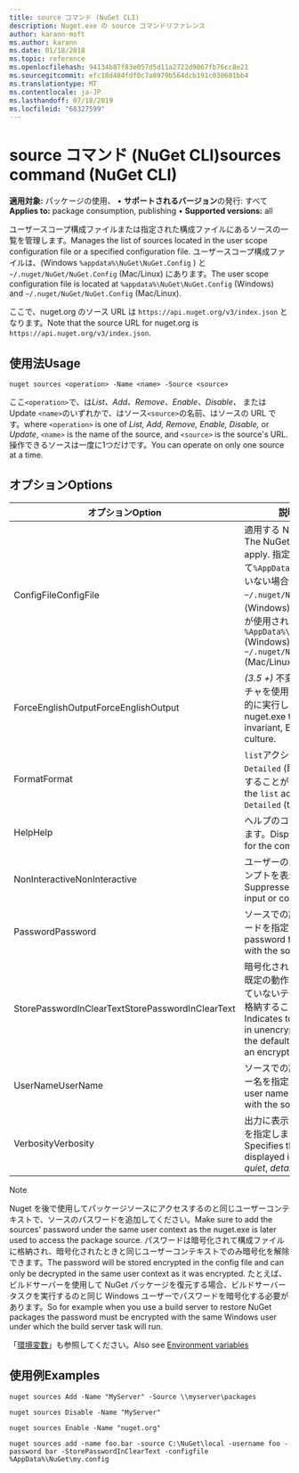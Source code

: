 ```yaml
---
title: source コマンド (NuGet CLI)
description: Nuget.exe の source コマンドリファレンス
author: karann-msft
ms.author: karann
ms.date: 01/18/2018
ms.topic: reference
ms.openlocfilehash: 94134b87f83e057d5d11a2722d9067fb76cc8e21
ms.sourcegitcommit: efc18d484fdf0c7a8979b564dcb191c030601bb4
ms.translationtype: MT
ms.contentlocale: ja-JP
ms.lasthandoff: 07/18/2019
ms.locfileid: "68327599"
---
```

# <a name="sources-command-nuget-cli"></a><span data-ttu-id="ef83b-103">source コマンド (NuGet CLI)</span><span class="sxs-lookup"><span data-stu-id="ef83b-103">sources command (NuGet CLI)</span></span>

<span data-ttu-id="ef83b-104">**適用対象:** パッケージの使用、 &bullet; **サポートされるバージョン**の発行: すべて</span><span class="sxs-lookup"><span data-stu-id="ef83b-104">**Applies to:** package consumption, publishing &bullet; **Supported versions:** all</span></span>

<span data-ttu-id="ef83b-105">ユーザースコープ構成ファイルまたは指定された構成ファイルにあるソースの一覧を管理します。</span><span class="sxs-lookup"><span data-stu-id="ef83b-105">Manages the list of sources located in the user scope configuration file or a specified configuration file.</span></span> <span data-ttu-id="ef83b-106">ユーザースコープ構成ファイルは、(Windows `%appdata%\NuGet\NuGet.Config` ) と`~/.nuget/NuGet/NuGet.Config` (Mac/Linux) にあります。</span><span class="sxs-lookup"><span data-stu-id="ef83b-106">The user scope configuration file is located at `%appdata%\NuGet\NuGet.Config` (Windows) and `~/.nuget/NuGet/NuGet.Config` (Mac/Linux).</span></span>

<span data-ttu-id="ef83b-107">ここで、nuget.org のソース URL は `https://api.nuget.org/v3/index.json` となります。</span><span class="sxs-lookup"><span data-stu-id="ef83b-107">Note that the source URL for nuget.org is `https://api.nuget.org/v3/index.json`.</span></span>

## <a name="usage"></a><span data-ttu-id="ef83b-108">使用法</span><span class="sxs-lookup"><span data-stu-id="ef83b-108">Usage</span></span>

```cli
nuget sources <operation> -Name <name> -Source <source>
```

<span data-ttu-id="ef83b-109">ここ`<operation>`で、は*List、Add、Remove、Enable、Disable、* または Update `<name>`のいずれかで、はソース`<source>`の名前、はソースの URL です。</span><span class="sxs-lookup"><span data-stu-id="ef83b-109">where `<operation>` is one of *List, Add, Remove, Enable, Disable,* or *Update*, `<name>` is the name of the source, and `<source>` is the source's URL.</span></span> <span data-ttu-id="ef83b-110">操作できるソースは一度に1つだけです。</span><span class="sxs-lookup"><span data-stu-id="ef83b-110">You can operate on only one source at a time.</span></span>

## <a name="options"></a><span data-ttu-id="ef83b-111">オプション</span><span class="sxs-lookup"><span data-stu-id="ef83b-111">Options</span></span>

| <span data-ttu-id="ef83b-112">オプション</span><span class="sxs-lookup"><span data-stu-id="ef83b-112">Option</span></span> | <span data-ttu-id="ef83b-113">説明</span><span class="sxs-lookup"><span data-stu-id="ef83b-113">Description</span></span> |
| --- | --- |
| <span data-ttu-id="ef83b-114">ConfigFile</span><span class="sxs-lookup"><span data-stu-id="ef83b-114">ConfigFile</span></span> | <span data-ttu-id="ef83b-115">適用する NuGet 構成ファイル。</span><span class="sxs-lookup"><span data-stu-id="ef83b-115">The NuGet configuration file to apply.</span></span> <span data-ttu-id="ef83b-116">指定されて`%AppData%\NuGet\NuGet.Config`いない場合は`~/.nuget/NuGet/NuGet.Config` 、(Windows) または (Mac/Linux) が使用されます。</span><span class="sxs-lookup"><span data-stu-id="ef83b-116">If not specified, `%AppData%\NuGet\NuGet.Config` (Windows) or `~/.nuget/NuGet/NuGet.Config` (Mac/Linux) is used.</span></span>|
| <span data-ttu-id="ef83b-117">ForceEnglishOutput</span><span class="sxs-lookup"><span data-stu-id="ef83b-117">ForceEnglishOutput</span></span> | <span data-ttu-id="ef83b-118">*(3.5 +)* 不変の英語ベースのカルチャを使用して nuget.exe を強制的に実行します。</span><span class="sxs-lookup"><span data-stu-id="ef83b-118">*(3.5+)* Forces nuget.exe to run using an invariant, English-based culture.</span></span> |
| <span data-ttu-id="ef83b-119">Format</span><span class="sxs-lookup"><span data-stu-id="ef83b-119">Format</span></span> | <span data-ttu-id="ef83b-120">`list`アクションに適用され、 `Detailed` (既定値) または`Short`にすることができます。</span><span class="sxs-lookup"><span data-stu-id="ef83b-120">Applies to the `list` action and can be `Detailed` (the default) or `Short`.</span></span> |
| <span data-ttu-id="ef83b-121">Help</span><span class="sxs-lookup"><span data-stu-id="ef83b-121">Help</span></span> | <span data-ttu-id="ef83b-122">ヘルプのコマンドの情報を表示します。</span><span class="sxs-lookup"><span data-stu-id="ef83b-122">Displays help information for the command.</span></span> |
| <span data-ttu-id="ef83b-123">NonInteractive</span><span class="sxs-lookup"><span data-stu-id="ef83b-123">NonInteractive</span></span> | <span data-ttu-id="ef83b-124">ユーザーの入力または確認のプロンプトを表示しません。</span><span class="sxs-lookup"><span data-stu-id="ef83b-124">Suppresses prompts for user input or confirmations.</span></span> |
| <span data-ttu-id="ef83b-125">Password</span><span class="sxs-lookup"><span data-stu-id="ef83b-125">Password</span></span> | <span data-ttu-id="ef83b-126">ソースでの認証に使用するパスワードを指定します。</span><span class="sxs-lookup"><span data-stu-id="ef83b-126">Specifies the password for authenticating with the source.</span></span> |
| <span data-ttu-id="ef83b-127">StorePasswordInClearText</span><span class="sxs-lookup"><span data-stu-id="ef83b-127">StorePasswordInClearText</span></span> | <span data-ttu-id="ef83b-128">暗号化されたフォームを格納する既定の動作ではなく、暗号化されていないテキストにパスワードを格納することを示します。</span><span class="sxs-lookup"><span data-stu-id="ef83b-128">Indicates to store the password in unencrypted text instead of the default behavior of storing an encrypted form.</span></span> |
| <span data-ttu-id="ef83b-129">UserName</span><span class="sxs-lookup"><span data-stu-id="ef83b-129">UserName</span></span> | <span data-ttu-id="ef83b-130">ソースでの認証に使用するユーザー名を指定します。</span><span class="sxs-lookup"><span data-stu-id="ef83b-130">Specifies the user name for authenticating with the source.</span></span> |
| <span data-ttu-id="ef83b-131">Verbosity</span><span class="sxs-lookup"><span data-stu-id="ef83b-131">Verbosity</span></span> | <span data-ttu-id="ef83b-132">出力に表示される詳細データの量を指定します:*通常*、 *quiet*、*詳細*</span><span class="sxs-lookup"><span data-stu-id="ef83b-132">Specifies the amount of detail displayed in the output: *normal*, *quiet*, *detailed*.</span></span> |

> [!Note]
> <span data-ttu-id="ef83b-133">Nuget を後で使用してパッケージソースにアクセスするのと同じユーザーコンテキストで、ソースのパスワードを追加してください。</span><span class="sxs-lookup"><span data-stu-id="ef83b-133">Make sure to add the sources' password under the same user context as the nuget.exe is later used to access the package source.</span></span> <span data-ttu-id="ef83b-134">パスワードは暗号化されて構成ファイルに格納され、暗号化されたときと同じユーザーコンテキストでのみ暗号化を解除できます。</span><span class="sxs-lookup"><span data-stu-id="ef83b-134">The password will be stored encrypted in the config file and can only be decrypted in the same user context as it was encrypted.</span></span> <span data-ttu-id="ef83b-135">たとえば、ビルドサーバーを使用して NuGet パッケージを復元する場合、ビルドサーバータスクを実行するのと同じ Windows ユーザーでパスワードを暗号化する必要があります。</span><span class="sxs-lookup"><span data-stu-id="ef83b-135">So for example when you use a build server to restore NuGet packages the password must be encrypted with the same Windows user under which  the build server task will run.</span></span>

<span data-ttu-id="ef83b-136">「[環境変数](cli-ref-environment-variables.md)」も参照してください。</span><span class="sxs-lookup"><span data-stu-id="ef83b-136">Also see [Environment variables](cli-ref-environment-variables.md)</span></span>

## <a name="examples"></a><span data-ttu-id="ef83b-137">使用例</span><span class="sxs-lookup"><span data-stu-id="ef83b-137">Examples</span></span>

```cli
nuget sources Add -Name "MyServer" -Source \\myserver\packages

nuget sources Disable -Name "MyServer"

nuget sources Enable -Name "nuget.org"

nuget sources add -name foo.bar -source C:\NuGet\local -username foo -password bar -StorePasswordInClearText -configfile %AppData%\NuGet\my.config
```
